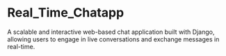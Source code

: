 # Real_Time_Chatapp
 A scalable and interactive web-based chat application built with Django, allowing users to engage in live conversations and exchange messages in real-time.
